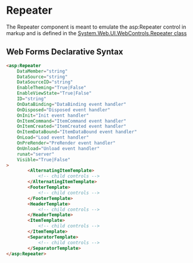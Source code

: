 # Repeater

The Repeater component is meant to emulate the asp:Repeater control in markup and is defined in the [System.Web.UI.WebControls.Repeater class](https://docs.microsoft.com/en-us/dotnet/api/system.web.ui.webcontrols.repeater?view=netframework-4.8)

## Web Forms Declarative Syntax

```html
<asp:Repeater  
    DataMember="string"  
    DataSource="string"  
    DataSourceID="string"  
    EnableTheming="True|False"  
    EnableViewState="True|False"  
    ID="string"  
    OnDataBinding="DataBinding event handler"  
    OnDisposed="Disposed event handler"  
    OnInit="Init event handler"  
    OnItemCommand="ItemCommand event handler"  
    OnItemCreated="ItemCreated event handler"  
    OnItemDataBound="ItemDataBound event handler"  
    OnLoad="Load event handler"  
    OnPreRender="PreRender event handler"  
    OnUnload="Unload event handler"  
    runat="server"  
    Visible="True|False"  
>  
        <AlternatingItemTemplate>  
            <!-- child controls -->  
        </AlternatingItemTemplate>  
        <FooterTemplate>  
            <!-- child controls -->  
        </FooterTemplate>  
        <HeaderTemplate>  
            <!-- child controls -->  
        </HeaderTemplate>  
        <ItemTemplate>  
            <!-- child controls -->  
        </ItemTemplate>  
        <SeparatorTemplate>  
            <!-- child controls -->  
        </SeparatorTemplate>  
</asp:Repeater>
```